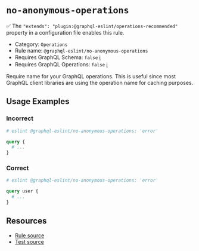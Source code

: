 # `no-anonymous-operations`

✅ The `"extends": "plugin:@graphql-eslint/operations-recommended"` property in a configuration file enables this rule.

- Category: `Operations`
- Rule name: `@graphql-eslint/no-anonymous-operations`
- Requires GraphQL Schema: `false` [ℹ️](../../README.md#extended-linting-rules-with-graphql-schema)
- Requires GraphQL Operations: `false` [ℹ️](../../README.md#extended-linting-rules-with-siblings-operations)

Require name for your GraphQL operations. This is useful since most GraphQL client libraries are using the operation name for caching purposes.

## Usage Examples

### Incorrect

```graphql
# eslint @graphql-eslint/no-anonymous-operations: 'error'

query {
  # ...
}
```

### Correct

```graphql
# eslint @graphql-eslint/no-anonymous-operations: 'error'

query user {
  # ...
}
```

## Resources

- [Rule source](../../packages/plugin/src/rules/no-anonymous-operations.ts)
- [Test source](../../packages/plugin/tests/no-anonymous-operations.spec.ts)
